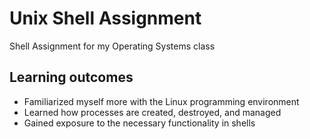 # Unix Shell Assignment

Shell Assignment for my Operating Systems class

## Learning outcomes
- Familiarized myself more with the Linux programming environment
- Learned how processes are created, destroyed, and managed
- Gained exposure to the necessary functionality in shells
